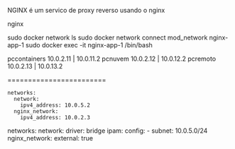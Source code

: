 NGINX é um servico de proxy reverso usando o nginx

nginx

sudo docker network ls
sudo docker network connect mod_network nginx-app-1
sudo docker exec -it nginx-app-1 /bin/bash



pccontainers    10.0.2.11 | 10.0.11.2
pcnuvem         10.0.2.12 | 10.0.12.2
pcremoto        10.0.2.13 | 10.0.13.2


========================

    networks:
      network:
        ipv4_address: 10.0.5.2
      nginx_network:
        ipv4_address: 10.0.2.3

networks:
  network:
    driver: bridge
    ipam:
      config:
        - subnet: 10.0.5.0/24
  nginx_network:
    external: true